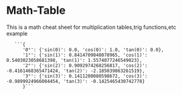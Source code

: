 # Math-Table
This is a math cheat sheet for multiplication tables,trig functions,etc
  example
       
       
       ```{
          '0°': {'sin(0)': 0.0, 'cos(0)': 1.0, 'tan(0)': 0.0}, 
          '1°': {'sin(1)': 0.8414709848078965, 'cos(1)': 0.5403023058681398, 'tan(1)': 1.5574077246549023}, 
          '2°': {'sin(2)': 0.9092974268256817, 'cos(2)': -0.4161468365471424, 'tan(2)': -2.185039863261519}, 
          '3°': {'sin(3)': 0.1411200080598672, 'cos(3)': -0.9899924966004454, 'tan(3)': -0.1425465430742778}
          }```
          
